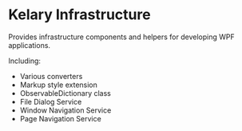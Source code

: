 # Kelary Infrastructure #

Provides infrastructure components and helpers for developing WPF applications.

Including:

* Various converters
* Markup style extension
* ObservableDictionary class
* File Dialog Service
* Window Navigation Service
* Page Navigation Service